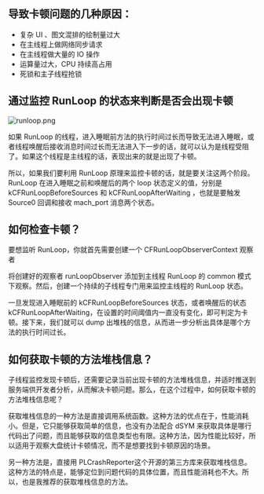 ## 导致卡顿问题的几种原因：

* 复杂 UI 、图文混排的绘制量过大
* 在主线程上做网络同步请求
* 在主线程做大量的 IO 操作
* 运算量过大，CPU 持续高占用
* 死锁和主子线程抢锁

## 通过监控 RunLoop 的状态来判断是否会出现卡顿
![runloop.png](https://github.com/rogertan30/GeekTime/tree/master/如何利用RunLoop原理去监控卡顿？/images/runloop.png)

如果 RunLoop 的线程，进入睡眠前方法的执行时间过长而导致无法进入睡眠，或者线程唤醒后接收消息时间过长而无法进入下一步的话，就可以认为是线程受阻了。如果这个线程是主线程的话，表现出来的就是出现了卡顿。

所以，如果我们要利用 RunLoop 原理来监控卡顿的话，就是要关注这两个阶段。RunLoop 在进入睡眠之前和唤醒后的两个 loop 状态定义的值，分别是 kCFRunLoopBeforeSources 和 kCFRunLoopAfterWaiting ，也就是要触发 Source0 回调和接收 mach_port 消息两个状态。

## 如何检查卡顿？
要想监听 RunLoop，你就首先需要创建一个 CFRunLoopObserverContext 观察者

将创建好的观察者 runLoopObserver 添加到主线程 RunLoop 的 common 模式下观察。然后，创建一个持续的子线程专门用来监控主线程的 RunLoop 状态。

一旦发现进入睡眠前的 kCFRunLoopBeforeSources 状态，或者唤醒后的状态 kCFRunLoopAfterWaiting，在设置的时间阈值内一直没有变化，即可判定为卡顿。接下来，我们就可以 dump 出堆栈的信息，从而进一步分析出具体是哪个方法的执行时间过长。

## 如何获取卡顿的方法堆栈信息？
子线程监控发现卡顿后，还需要记录当前出现卡顿的方法堆栈信息，并适时推送到服务端供开发者分析，从而解决卡顿问题。那么，在这个过程中，如何获取卡顿的方法堆栈信息呢？

获取堆栈信息的一种方法是直接调用系统函数。这种方法的优点在于，性能消耗小。但是，它只能够获取简单的信息，也没有办法配合 dSYM 来获取具体是哪行代码出了问题，而且能够获取的信息类型也有限。这种方法，因为性能比较好，所以适用于观察大盘统计卡顿情况，而不是想要找到卡顿原因的场景。

另一种方法是，直接用 PLCrashReporter这个开源的第三方库来获取堆栈信息。这种方法的特点是，能够定位到问题代码的具体位置，而且性能消耗也不大。所以，也是我推荐的获取堆栈信息的方法。
